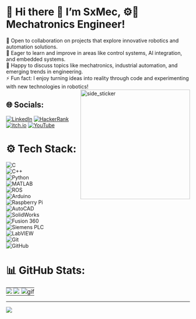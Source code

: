 # 💫 Hi there 👋 I’m SxMec, ⚙️🚀 Mechatronics Engineer!
👯 Open to collaboration on projects that explore innovative robotics and automation solutions.  
🤝 Eager to learn and improve in areas like control systems, AI integration, and embedded systems.  
💬 Happy to discuss topics like mechatronics, industrial automation, and emerging trends in engineering.  
⚡ Fun fact: I enjoy turning ideas into reality through code and experimenting with new technologies in robotics!
<img align="right" width=300px height=300px alt="side_sticker" src="https://media2.giphy.com/media/v1.Y2lkPTc5MGI3NjExYzd3Z3AyZWY3cGI1dm1iNjNpYzAxYm5hejczMzU3NG5lbWVhang2ZyZlcD12MV9pbnRlcm5hbF9naWZfYnlfaWQmY3Q9Zw/3oEdv1GbekAakxXO8g/giphy.gif" />

## 🌐 Socials:
[![LinkedIn](https://img.shields.io/badge/LinkedIn-%230077B5.svg?logo=linkedin&logoColor=white)](https://www.linkedin.com/in/sao-hu%E1%BB%B3nh/) 
[![HackerRank](https://img.shields.io/badge/HackerRank-%2312B425.svg?logo=hackerrank&logoColor=white)](https://www.hackerrank.com/profile/saohuynh223)
[![itch.io](https://img.shields.io/badge/itch.io-%233DA5B8.svg?logo=itch.io&logoColor=white)](https://sxingzz.itch.io)
[![YouTube](https://img.shields.io/badge/YouTube-%23FF0000.svg?logo=youtube&logoColor=white)](https://www.youtube.com/@sxingzz99)

<!-- ### Ẩn (commented out)
[![X](https://img.shields.io/badge/X-%231DA1F2.svg?logo=x&logoColor=white)](https://x.com/HuangQXingzz)
[![Weibo](https://img.shields.io/badge/Weibo-%23E6162D.svg?logo=sina-weibo&logoColor=white)](https://weibo.com/u/7963348721)
[![Twitch](https://img.shields.io/badge/Twitch-%239146FF.svg?logo=twitch&logoColor=white)](https://www.twitch.tv/sxingzz)
[![TikTok](https://img.shields.io/badge/TikTok-%23000000.svg?logo=tiktok&logoColor=white)](https://www.tiktok.com/@sxingzz)
[![Patreon](https://img.shields.io/badge/Patreon-%23FF424D.svg?logo=patreon&logoColor=white)](https://www.patreon.com/c/Sxingzz)
[![Buy Me A Coffee](https://img.shields.io/badge/Buy%20Me%20A%20Coffee-%23FF813F.svg?logo=buy-me-a-coffee&logoColor=white)](https://buymeacoffee.com/sxingzz)
-->

# ⚙️ Tech Stack:
![C](https://img.shields.io/badge/C-%2300599C.svg?style=for-the-badge&logo=c&logoColor=white)  
![C++](https://img.shields.io/badge/C++-%2300599C.svg?style=for-the-badge&logo=c%2B%2B&logoColor=white)  
![Python](https://img.shields.io/badge/python-3670A0?style=for-the-badge&logo=python&logoColor=ffdd54)  
![MATLAB](https://img.shields.io/badge/MATLAB-%230076A8.svg?style=for-the-badge&logo=mathworks&logoColor=white)  
![ROS](https://img.shields.io/badge/ROS-%230A0FF9.svg?style=for-the-badge&logo=ros&logoColor=white)  
![Arduino](https://img.shields.io/badge/Arduino-00979D?style=for-the-badge&logo=arduino&logoColor=white)  
![Raspberry Pi](https://img.shields.io/badge/Raspberry%20Pi-A22846?style=for-the-badge&logo=raspberry%20pi&logoColor=white)  
![AutoCAD](https://img.shields.io/badge/AutoCAD-%23E34F26.svg?style=for-the-badge&logo=autodesk&logoColor=white)  
![SolidWorks](https://img.shields.io/badge/SolidWorks-%23FF0000.svg?style=for-the-badge&logo=dassaultsystemes&logoColor=white)  
![Fusion 360](https://img.shields.io/badge/Fusion%20360-%23FCA121.svg?style=for-the-badge&logo=autodesk&logoColor=white)  
![Siemens PLC](https://img.shields.io/badge/Siemens%20PLC-%230078D7.svg?style=for-the-badge&logo=siemens&logoColor=white)  
![LabVIEW](https://img.shields.io/badge/LabVIEW-%23FFDD00.svg?style=for-the-badge&logo=ni&logoColor=black)  
![Git](https://img.shields.io/badge/Git-%23F05033.svg?style=for-the-badge&logo=git&logoColor=white)  
![GitHub](https://img.shields.io/badge/GitHub-%23121011.svg?style=for-the-badge&logo=github&logoColor=white)  


# 📊 GitHub Stats:
<table style="width: 100%; table-layout: auto;">
  <tr>
    <td width="50%" style="padding: 0;">
      <img src="https://github-readme-stats.vercel.app/api?username=SxMec&theme=dark&hide_border=false&include_all_commits=true&count_private=true" />
      <img src="https://github-readme-stats.vercel.app/api/top-langs/?username=SxMec&layout=donut&theme=dark&hide=false" />
    </td>
    <td style="padding: 0; width: auto;">
      <img alt="gif" align="right" src="Github/Assets/block.gif" />
    </td>
  </tr>
</table>



---
[![](https://visitcount.itsvg.in/api?id=SxMec&icon=0&color=0)](https://visitcount.itsvg.in)

<!-- Proudly created with GPRM ( https://gprm.itsvg.in ) -->
